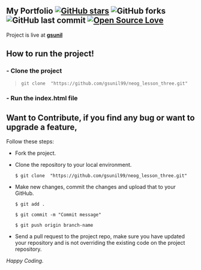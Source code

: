 ## My Portfolio [![GitHub stars](https://img.shields.io/github/stars/gsunil99/neog_lesson_three?style=social)](https://github.com/login?return_to=%2Fgsunil99%neog_lesson_three) ![GitHub forks](https://img.shields.io/github/forks/gsunil99/neog_lesson_three?style=social) ![GitHub last commit](https://img.shields.io/github/last-commit/gsunil99/neog_lesson_three) [![Open Source Love](https://badges.frapsoft.com/os/v2/open-source.svg?v=103)](https://github.com/gsunil99/neog_lesson_three)

Project is live at [**gsunil**](https://gsunil.netlify.app/)

## How to run the project!
### - Clone the project
> ``` git clone  "https://github.com/gsunil99/neog_lesson_three.git" ```
### - Run the index.html file

 ## Want to Contribute, if you find any bug or want to upgrade a feature,
Follow these steps:
- Fork the project.
- Clone the repository to your local environment.

    ```$ git clone  "https://github.com/gsunil99/neog_lesson_three.git" ```
    
- Make new changes, commit the changes and upload that to your GitHub.

    `$ git add .`
    
    `$ git commit -m "Commit message" `
    
    `$ git push origin branch-name`
    
- Send a pull request to the project repo, make sure you have updated your repository and is not overriding the existing code on the project repository.

_Happy Coding._
